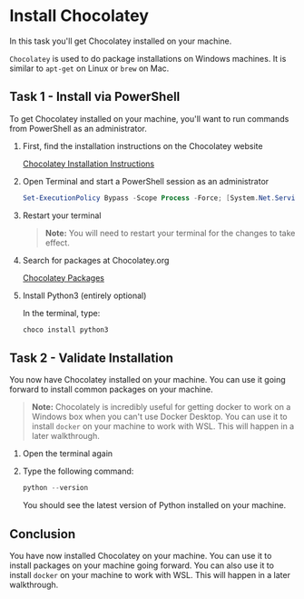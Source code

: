 # Install Chocolatey

In this task you'll get Chocolatey installed on your machine.

`Chocolatey` is used to do package installations on Windows machines.  It is similar to `apt-get` on Linux or `brew` on Mac.

## Task 1 - Install via PowerShell

To get Chocolatey installed on your machine, you'll want to run commands from PowerShell as an administrator.

1. First, find the installation instructions on the Chocolatey website

    [Chocolatey Installation Instructions](https://chocolatey.org/install)

1. Open Terminal and start a PowerShell session as an administrator

    ```powershell
    Set-ExecutionPolicy Bypass -Scope Process -Force; [System.Net.ServicePointManager]::SecurityProtocol = [System.Net.ServicePointManager]::SecurityProtocol -bor 3072; iex ((New-Object System.Net.WebClient).DownloadString('https://community.chocolatey.org/install.ps1'))
    ```  

1. Restart your terminal

    >**Note:** You will need to restart your terminal for the changes to take effect.  

1. Search for packages at Chocolatey.org

    [Chocolatey Packages](https://chocolatey.org/packages)  

1. Install Python3 (entirely optional)

    In the terminal, type:

    ```powershell
    choco install python3
    ```

## Task 2 - Validate Installation

You now have Chocolatey installed on your machine. You can use it going forward to install common packages on your machine.  

>**Note:** Chocolately is incredibly useful for getting docker to work on a Windows box when you can't use Docker Desktop.  You can use it to install `docker` on your machine to work with WSL.  This will happen in a later walkthrough.

1. Open the terminal again

1. Type the following command:

    ```powershell
    python --version
    ```

    You should see the latest version of Python installed on your machine.

## Conclusion

You have now installed Chocolatey on your machine.  You can use it to install packages on your machine going forward.  You can also use it to install `docker` on your machine to work with WSL.  This will happen in a later walkthrough.  
